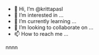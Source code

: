 - 👋 Hi, I’m @krittapasl
- 👀 I’m interested in ...
- 🌱 I’m currently learning ...
- 💞️ I’m looking to collaborate on ...
- 📫 How to reach me ...

<!---
krittapasl/krittapasl is a ✨ special ✨ repository because its `README.md` (this file) appears on your GitHub profile.
You can click the Preview link to take a look at your changes.
--->nnnn

